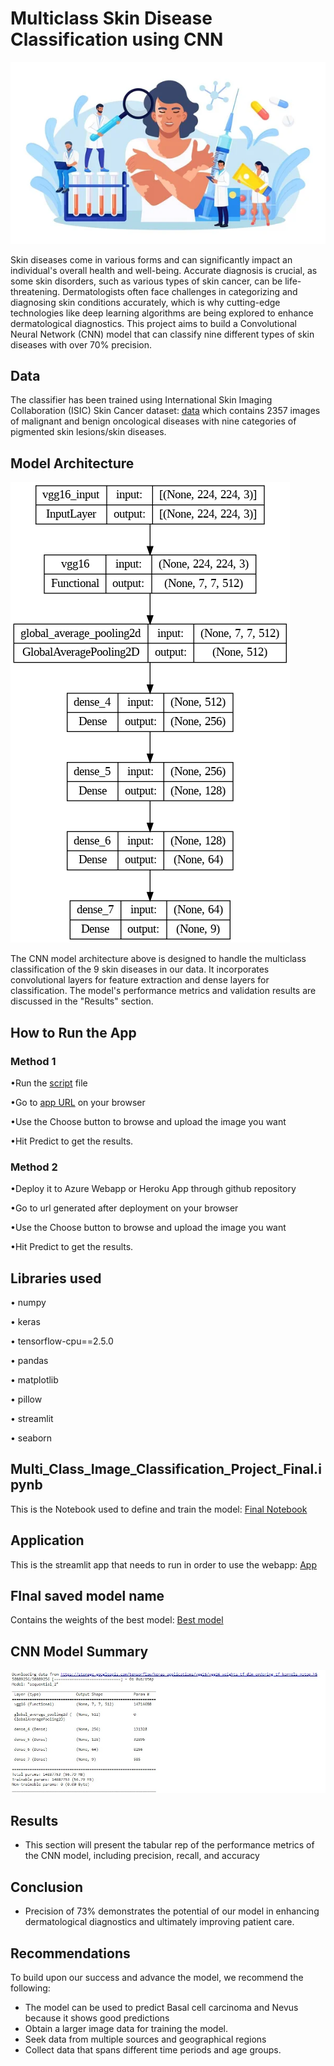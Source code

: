 # Multiclass Skin Disease Classification using CNN
![image](images/image1.jpg)

Skin diseases come in various forms and can significantly impact an individual's overall health and well-being. Accurate diagnosis is crucial, as some skin disorders, such as various types of skin cancer, can be life-threatening. Dermatologists often face challenges in categorizing and diagnosing skin conditions accurately, which is why cutting-edge technologies like deep learning algorithms are being explored to enhance dermatological diagnostics. This project aims to build a Convolutional Neural Network (CNN) model that can classify nine different types of skin diseases with over 70% precision.

## Data
The classifier has been trained using International Skin Imaging Collaboration (ISIC) Skin Cancer dataset: [data](data_cnn) which contains 2357 images of malignant and benign oncological diseases with nine categories of pigmented skin lesions/skin diseases.

## Model Architecture
![Architecture](images/image2.png)

The CNN model architecture above is designed to handle the multiclass classification of the 9 skin diseases in our data. It incorporates convolutional layers for feature extraction and dense layers for classification. The model's performance metrics and validation results are discussed in the "Results" section.

## How to Run the App
### Method 1
•Run the [script](skincondition.py) file

•Go to [app URL]() on your browser

•Use the Choose button to browse and upload the image you want

•Hit Predict to get the results.

### Method 2
•Deploy it to Azure Webapp or Heroku App through github repository

•Go to url generated after deployment on your browser

•Use the Choose button to browse and upload the image you want

•Hit Predict to get the results.

## Libraries used
• numpy

• keras

• tensorflow-cpu==2.5.0

• pandas

• matplotlib

• pillow

• streamlit

• seaborn

##  Multi_Class_Image_Classification_Project_Final.ipynb
This is the Notebook used to define and train the model: [Final Notebook]()

## Application
This is the streamlit app that needs to run in order to use the webapp: [App](skincondition.py)

## FInal saved model name
Contains the weights of the best model: [Best model]()

## CNN Model Summary
![Model Summary](images/image3.jpg)
  
## Results
* This section will present the tabular rep of the performance metrics of the CNN model, including precision, recall, and accuracy

## Conclusion
* Precision of 73% demonstrates the potential of our model in enhancing dermatological diagnostics and ultimately improving patient care.
  
## Recommendations
To build upon our success and advance the model, we recommend the following:
* The model can be used to predict Basal cell carcinoma and Nevus because it shows good predictions
* Obtain a larger image data for training the model.
* Seek data from multiple sources and geographical regions
* Collect data that spans different time periods and age groups.
  
